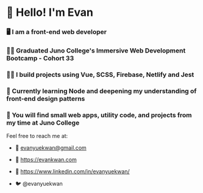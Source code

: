 # 👋 Hello! I'm Evan

### 🖥 I am a front-end web developer

### 👨‍🎓 Graduated Juno College's Immersive Web Development Bootcamp - Cohort 33

### 👷‍♂️ I build projects using Vue, SCSS, Firebase, Netlify and Jest

### 🌱 Currently learning Node and deepening my understanding of front-end design patterns

### 👀 You will find small web apps, utility code, and projects from my time at Juno College

Feel free to reach me at:

- 📧 evanyuekwan@gmail.com

- 💼 https://evankwan.com

- 🧳 https://www.linkedin.com/in/evanyuekwan/

- 🐦 @evanyuekwan
